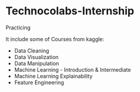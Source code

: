 # Technocolabs-Internship
Practicing

It include some of Courses from kaggle:
* Data Cleaning
* Data Visualization
* Data Manipulation
* Machine Learning - Introduction & Intermediate
* Machine Learning Explainability
* Feature Engineering


